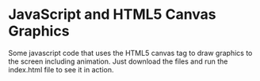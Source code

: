 # JavaScript and HTML5 Canvas Graphics
Some javascript code that uses the HTML5 canvas tag to draw graphics to the screen including animation. 
Just download the files and run the index.html file to see it in action.
